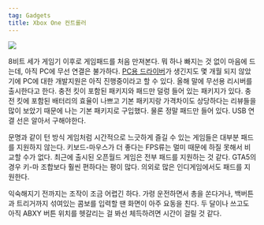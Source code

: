 ```yaml
---
tag: Gadgets
title: Xbox One 컨트롤러
---
```

![](https://lh3.googleusercontent.com/-nccE0RUjKiI/VPEcITymZrI/AAAAAAAAHkk/jCIiP2eZSlI/w1160-h865-no/2015-02-25%2B20.46.31.jpg)

8비트 세가 게임기 이후로 게임패드를 처음 만져본다.
뭐 하나 빠지는 것 없이 마음에 드는데, 아직 PC에 무선 연결은 불가하다. [PC용 드라이버](https://support.xbox.com/ko-KR/xbox-one/accessories/controller-pc-compatibility)가 생긴지도 몇 개월 되지 않았기에 PC에 대한 개발지원은 아직 진행중이라고 할 수 있다. 올해 말에 무선용 리시버를 출시한다고 한다. 충전 킷이 포함된 패키지와 패드만 덜렁 들어 있는 패키지가 있다. 충전 킷에 포함된 배터리의 효율이 나쁘고 기본 패키지랑 가격차이도 상당하다는 리뷰들을 많이 보았기 때문에 나는 기본 패키지로 구입했다. 물론 정말 패드만 들어 있다. USB 연결 선은 알아서 구해야한다.

문명과 같이 턴 방식 게임처럼 시간적으로 느긋하게 즐길 수 있는 게임들은 대부분 패드를 지원하지 않는다. 키보드-마우스가 더 좋다는 FPS류는 멀미 때문에 하질 못해서 비교할 수가 없다. 최근에 출시된 오픈월드 게임은 전부 패드를 지원하는 것 같다. GTA5의 경우 키-마 조합보다 훨씬 편하다는 평이 많다. 의외로 많은 인디게임에서도 패드를 지원한다.

익숙해지기 전까지는 조작이 조금 어렵긴 하다. 가령 운전하면서 총을 쏜다거나, 백버튼과 트리거까지 섞여있는 콤보를 입력할 땐 화면이 아주 요동을 친다. 두 달이나 쓰고도 아직 ABXY 버튼 위치를 헷갈리는 걸 봐선 체득하려면 시간이 걸릴 것 같다.